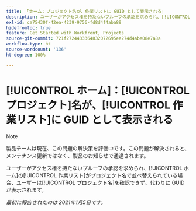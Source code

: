 ```yaml
---
title: 「ホーム：プロジェクト名が、作業リストに GUID として表示される」
description: ユーザーがアクセス権を持たないプルーフの承認を求められ、[!UICONTROL ホーム]の作業リストがプロジェクト名で並べ替えられている場合、ユーザーはプロジェクト名を確認できず、代わりに GUID が表示されます。
exl-id: ca75430f-42ea-4239-9756-fd8d4f4aba89
hidefromtoc: true
feature: Get Started with Workfront, Projects
source-git-commit: 721f2724433364832072695ee274d4abe08e7a8a
workflow-type: ht
source-wordcount: '136'
ht-degree: 100%

---
```


# [!UICONTROL ホーム]：[!UICONTROL プロジェクト]名が、[!UICONTROL 作業リスト]に GUID として表示される

<!--Article created by request-->

>[!NOTE]
>
>製品チームは現在、この問題の解決策を評価中です。この問題が解決されると、メンテナンス更新ではなく、製品のお知らせで通達されます。

ユーザーがアクセス権を持たないプルーフの承認を求められ、[!UICONTROL ホーム]の[!UICONTROL 作業リスト]がプロジェクト名で並べ替えられている場合、ユーザーは[!UICONTROL プロジェクト名]を確認できず、代わりに GUID が表示されます。

_最初に報告されたのは 2021年1月5日です。_
